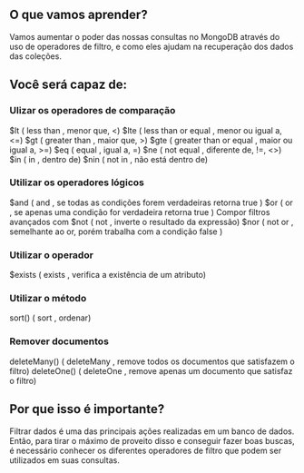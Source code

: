 ## O que vamos aprender?
Vamos aumentar o poder das nossas consultas no MongoDB através do uso de operadores de filtro, e como eles ajudam na recuperação dos dados das coleções.

## Você será capaz de:
### Ulizar os operadores de comparação
$lt ( less than , menor que, <)
$lte ( less than or equal , menor ou igual a, <=)
$gt ( greater than , maior que, >)
$gte ( greater than or equal , maior ou igual a, >=)
$eq ( equal , igual a, =)
$ne ( not equal , diferente de, !=, <>)
$in ( in , dentro de)
$nin ( not in , não está dentro de)

### Utilizar os operadores lógicos
$and ( and , se todas as condições forem verdadeiras retorna true )
$or ( or , se apenas uma condição for verdadeira retorna true )
Compor filtros avançados com
$not ( not , inverte o resultado da expressão)
$nor ( not or , semelhante ao or, porém trabalha com a condição false )

### Utilizar o operador
$exists ( exists , verifica a existência de um atributo)

### Utilizar o método
sort() ( sort , ordenar)

### Remover documentos

deleteMany() ( deleteMany , remove todos os documentos que satisfazem o filtro)
deleteOne() ( deleteOne , remove apenas um documento que satisfaz o filtro)

## Por que isso é importante?
Filtrar dados é uma das principais ações realizadas em um banco de dados. Então, para tirar o máximo de proveito disso e conseguir fazer boas buscas, é necessário conhecer os diferentes operadores de filtro que podem ser utilizados em suas consultas.
